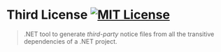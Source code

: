 # Third License [![MIT License](https://img.shields.io/badge/license-MIT-blue.svg?style=flat)](https://choosealicense.com/licenses/mit/)

> .NET tool to generate _third-party_ notice files from all the transitive
> dependencies of a .NET project.
